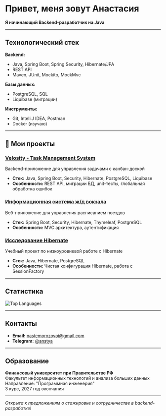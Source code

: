 # Привет, меня зовут Анастасия

**Я начинающий Backend-разработчик на Java**

---

## Технологический стек

**Backend:**
- Java, Spring Boot, Spring Security, Hibernate/JPA
- REST API
- Maven, JUnit, Mockito, MockMvc

**Базы данных:**
- PostgreSQL, SQL
- Liquibase (миграции)

**Инструменты:**
- Git, IntelliJ IDEA, Postman
- Docker (изучаю)

---

## 🚀 Мои проекты

### [Velosity - Task Management System](https://github.com/MorozovaAnastasiaa/velosity)
Backend-приложение для управления задачами с канбан-доской
- **Стек:** Java, Spring Boot, Security, Hibernate, PostgreSQL, Liquibase
- **Особенности:** REST API, миграции БД, unit-тесты, глобальная обработка ошибок

### [Информационная система ж/д вокзала](https://github.com/MorozovaAnastasiaa/railway-station-system)
Веб-приложение для управления расписанием поездов
- **Стек:** Spring Boot, Security, Hibernate, Thymeleaf, PostgreSQL
- **Особенности:** MVC архитектура, аутентификация

### [Исследование Hibernate](https://github.com/MorozovaAnastasiaa/hibernate-research)
Учебный проект по низкоуровневой работе с Hibernate
- **Стек:** Java, Hibernate, PostgreSQL
- **Особенности:** Чистая конфигурация Hibernate, работа с SessionFactory

---

## Статистика

![Top Languages](https://github-readme-stats.vercel.app/api/top-langs/?username=MorozovaAnastasiaa&layout=compact&theme=radical)

---

## Контакты

- **Email:** nastemorozovoi@gmail.com
- **Telegram:** [@anstya](https://t.me/anstya)

---

## Образование

**Финансовый университет при Правительстве РФ**  
Факультет информационных технологий и анализа больших данных  
Направление: "Программная инженерия"  
3 курс, 2027 год окончания

---

*Открыта к предложениям о стажировке и сотрудничестве в backend-разработке!*

